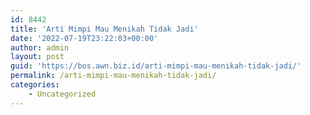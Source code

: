 ```yaml
---
id: 8442
title: 'Arti Mimpi Mau Menikah Tidak Jadi'
date: '2022-07-19T23:22:03+00:00'
author: admin
layout: post
guid: 'https://bos.awn.biz.id/arti-mimpi-mau-menikah-tidak-jadi/'
permalink: /arti-mimpi-mau-menikah-tidak-jadi/
categories:
    - Uncategorized
---
```


